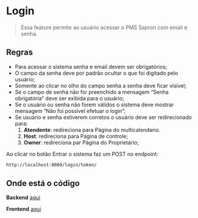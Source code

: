# Login

> Essa feature permite ao usuário acessar o PMS Sapron com email e senha.

## Regras

- Para acessar o sistema senha e email devem ser obrigatórios;
- O campo da senha deve por padrão ocultar o que foi digitado pelo usuário;
- Somente ao clicar no olho do campo senha a senha deve ficar visível;
- Se o campo de senha não for preenchido a mensagem “Senha obrigatória” deve ser exibida para o usuário;
- Se o usuário ou senha não forem válidos o sistema deve mostrar mensagem “Não foi possível efetuar o login”;
- Se usuário e senha estiverem corretos o usuário deve ser redirecionado para: 
  1. **Atendente**: redireciona para Página do multicalendario.
  2. **Host**: redireciona para Página de controle;
  3. **Owner**: redireciona par Página do Proprietário;


Ao clicar no botão Entrar o sistema faz um POST no endpoint:
```bash
http://localhost:8000/login/token/
```
## Onde está o código
**Backend** [aqui](https://github.com/cabfersp/sapron-pms-web/blob/main/backend/account/views.py)

**Frontend** [aqui](https://github.com/cabfersp/sapron-pms-web/blob/main/front/src/pages/Login/Login.tsx)